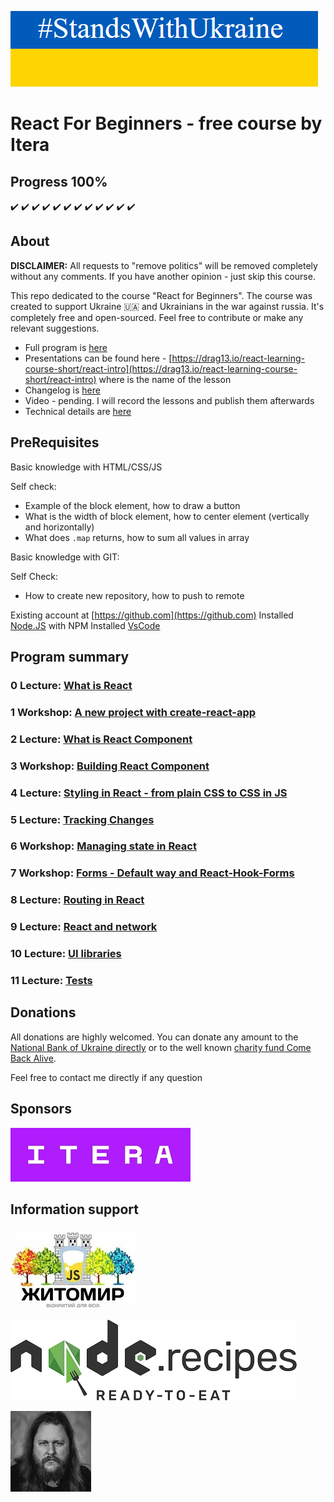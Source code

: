 [![StandsWithUkraine](https://raw.githubusercontent.com/Drag13/drag13.github.io/development/swu.PNG)](https://savelife.in.ua/en/donate/)

# React For Beginners - free course by Itera

## Progress 100%

✔️ ✔️ ✔️ ✔️ ✔️ ✔️ ✔️ ✔️ ✔️ ✔️ ✔️ ✔️ 

## About

**DISCLAIMER:**
All requests to "remove politics" will be removed completely without any comments. If you have another opinion - just skip this course.

This repo dedicated to the course "React for Beginners". The course was created to support Ukraine 🇺🇦 and Ukrainians in the war against russia. It's completely free and open-sourced. Feel free to contribute or make any relevant suggestions.

- Full program is [here](PROGRAM.md)
- Presentations can be found here - [https://drag13.io/react-learning-course-short/react-intro](https://drag13.io/react-learning-course-short/react-intro) where is the name of the lesson
- Changelog is [here](CHANGELOG.md)
- Video - pending. I will record the lessons and publish them afterwards
- Technical details are [here](devlog.md)

## PreRequisites

Basic knowledge with HTML/CSS/JS

Self check:

- Example of the block element, how to draw a button
- What is the width of block element, how to center element (vertically and horizontally)
- What does `.map` returns, how to sum all values in array

Basic knowledge with GIT:

Self Check:

- How to create new repository, how to push to remote

Existing account at [https://github.com](https://github.com)
Installed [Node.JS](https://nodejs.org/en/) with NPM
Installed [VsCode](https://code.visualstudio.com/)

## Program summary

### 0 Lecture: [What is React](https://drag13.io/react-learning-course-short/react-intro)

### 1 Workshop: [A new project with create-react-app](https://drag13.io/react-learning-course-short/react-cra)

### 2 Lecture: [What is React Component](https://drag13.io/react-learning-course-short/react-components)

### 3 Workshop: [Building React Component](https://drag13.io/react-learning-course-short/react-new-component)

### 4 Lecture: [Styling in React - from plain CSS to CSS in JS](https://drag13.io/react-learning-course-short/react-styling)

### 5 Lecture: [Tracking Changes](https://drag13.io/react-learning-course-short/react-change-detection)

### 6 Workshop: [Managing state in React](https://drag13.io/react-learning-course-short/react-state-management)

### 7 Workshop: [Forms - Default way and React-Hook-Forms](https://drag13.io/react-learning-course-short/react-forms)

### 8 Lecture: [Routing in React](https://drag13.io/react-learning-course-short/react-router)

### 9 Lecture: [React and network](https://drag13.io/react-learning-course-short/react-network)

### 10 Lecture: [UI libraries](https://drag13.io/react-learning-course-short/react-ui-lib)

### 11 Lecture: [Tests](https://drag13.io/react-learning-course-short/react-testing)

## Donations

All donations are highly welcomed. You can donate any amount to the [National Bank of Ukraine directly](https://bank.gov.ua/en/news/all/natsionalniy-bank-vidkriv-spetsrahunok-dlya-zboru-koshtiv-na-potrebi-armiyi) or to the well known [charity fund Come Back Alive](https://www.comebackalive.in.ua/donate).

Feel free to contact me directly if any question

## Sponsors

[![](/presentations/shared/imgs/Itera-logo-white-fuchsia.jpg)](itera.com)

## Information support

[![beerjs](./presentations/shared/imgs/39900370_1138320566319759_9157901823137284096_n.jpg)](https://t.me/beerJSZhytomyr)

[![node.recipes](./presentations/shared/imgs/njsr.png)](http://node.recipes/)

[![Babich Lviv CSS](./presentations/shared/imgs/babich.jpg)](https://t.me/toisamyibabich)